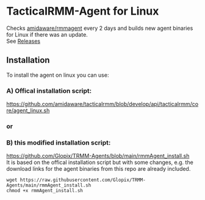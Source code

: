 # TacticalRMM-Agent for Linux
Checks [amidaware/rmmagent](https://github.com/amidaware/rmmagent) every 2 days and builds new agent binaries for Linux if there was an update.  
See [Releases](https://github.com/Glopix/TacticalRMM-Agent/releases)  

## Installation
To install the agent on linux you can use:  
### A) Offical installation script:  
https://github.com/amidaware/tacticalrmm/blob/develop/api/tacticalrmm/core/agent_linux.sh  
  
### or  
### B) this modified installation script:  
https://github.com/Glopix/TRMM-Agents/blob/main/rmmAgent_install.sh  
It is based on the offical installation script but with some changes, e.g. the download links for the agent binaries from this repo are already included.  
  
```
wget https://raw.githubusercontent.com/Glopix/TRMM-Agents/main/rmmAgent_install.sh
chmod +x rmmAgent_install.sh
```
